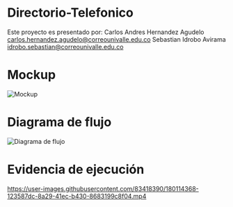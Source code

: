 # Directorio-Telefonico
Este proyecto es presentado por:
Carlos Andres Hernandez Agudelo <carlos.hernandez.agudelo@correounivalle.edu.co>
Sebastian Idrobo Avirama <idrobo.sebastian@correounivalle.edu.co>

# Mockup
![Mockup](https://github.com/Carlosher007/Directorio-Telefonico/blob/main/entregables/Mockups.png?raw=true)
# Diagrama de flujo
![Diagrama de flujo](https://github.com/Carlosher007/Directorio-Telefonico/blob/main/entregables/Diagrama%20Directorio.png?raw=true)
# Evidencia de ejecución
https://user-images.githubusercontent.com/83418390/180114368-123587dc-8a29-41ec-b430-8683199c8f04.mp4


